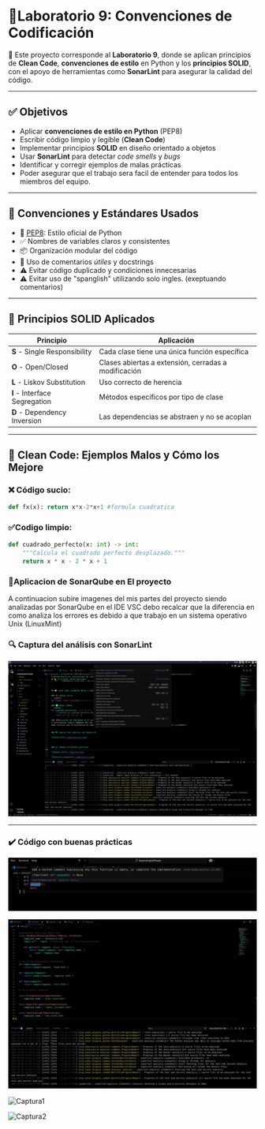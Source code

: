 
# 🧪Laboratorio 9: Convenciones de Codificación

📌 Este proyecto corresponde al **Laboratorio 9**, donde se aplican principios de **Clean Code**, **convenciones de estilo** en Python y los **principios SOLID**, con el apoyo de herramientas como **SonarLint** para asegurar la calidad del código.

---

## ✅ Objetivos

- Aplicar **convenciones de estilo en Python** (PEP8)
- Escribir código limpio y legible (**Clean Code**)
- Implementar principios **SOLID** en diseño orientado a objetos
- Usar **SonarLint** para detectar *code smells* y *bugs*
- Identificar y corregir ejemplos de malas prácticas
- Poder asegurar que el trabajo sera facil de entender para todos los miembros del equipo.

---

## 🧹 Convenciones y Estándares Usados

- 🎯 [PEP8](https://peps.python.org/pep-0008/): Estilo oficial de Python
- ✅ Nombres de variables claros y consistentes
- 📦 Organización modular del código
- 🔄 Uso de comentarios *útiles* y docstrings
- ⚠️ Evitar código duplicado y condiciones innecesarias
- ⚠️ Evitar uso de "spanglish" utilizando solo ingles. (exeptuando comentarios)


---

## 📐 Principios SOLID Aplicados

| Principio | Aplicación |
|----------|------------|
| **S** - Single Responsibility | Cada clase tiene una única función específica |
| **O** - Open/Closed | Clases abiertas a extensión, cerradas a modificación |
| **L** - Liskov Substitution | Uso correcto de herencia |
| **I** - Interface Segregation | Métodos específicos por tipo de clase |
| **D** - Dependency Inversion | Las dependencias se abstraen y no se acoplan |

---

## 🧼 Clean Code: Ejemplos Malos y Cómo los Mejore

### ❌ Código sucio:
```python
def fx(x): return x*x-2*x+1 #formula cuadratica
```
### ✅Codigo limpio:
```python
def cuadrado_perfecto(x: int) -> int:
    """Calcula el cuadrado perfecto desplazado."""
    return x * x - 2 * x + 1
```
### 📌Aplicacion de SonarQube en El proyecto
A continuacion subire imagenes del mis partes del proyecto siendo analizadas por SonarQube en el IDE VSC
debo recalcar que la diferencia en como analiza los errores es debido a que trabajo en un sistema operativo Unix (LinuxMint)


### 🔍 Captura del análisis con SonarLint

![SonarLint](./img/sonarlint.png)

---

### ✔️ Código con buenas prácticas

![Ejmplo test](./img/test.png)

![Analisis proyecto](./img/analisis.png)


![Captura1](./img/captura1.png)


![Captura2](./img/captura2.png)



